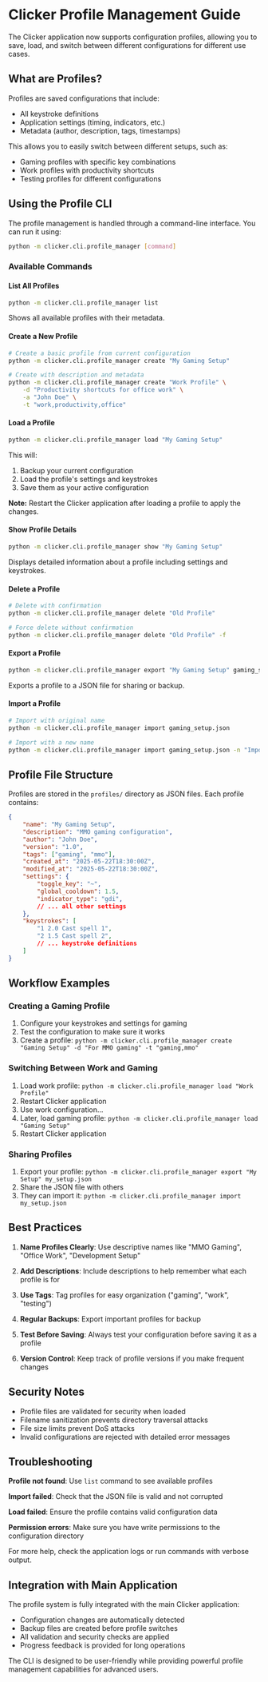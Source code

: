 # Clicker Profile Management Guide

The Clicker application now supports configuration profiles, allowing you to save, load, and switch between different configurations for different use cases.

## What are Profiles?

Profiles are saved configurations that include:
- All keystroke definitions
- Application settings (timing, indicators, etc.)
- Metadata (author, description, tags, timestamps)

This allows you to easily switch between different setups, such as:
- Gaming profiles with specific key combinations
- Work profiles with productivity shortcuts
- Testing profiles for different configurations

## Using the Profile CLI

The profile management is handled through a command-line interface. You can run it using:

```bash
python -m clicker.cli.profile_manager [command]
```

### Available Commands

#### List All Profiles
```bash
python -m clicker.cli.profile_manager list
```
Shows all available profiles with their metadata.

#### Create a New Profile
```bash
# Create a basic profile from current configuration
python -m clicker.cli.profile_manager create "My Gaming Setup"

# Create with description and metadata
python -m clicker.cli.profile_manager create "Work Profile" \
    -d "Productivity shortcuts for office work" \
    -a "John Doe" \
    -t "work,productivity,office"
```

#### Load a Profile
```bash
python -m clicker.cli.profile_manager load "My Gaming Setup"
```
This will:
1. Backup your current configuration
2. Load the profile's settings and keystrokes
3. Save them as your active configuration

**Note:** Restart the Clicker application after loading a profile to apply the changes.

#### Show Profile Details
```bash
python -m clicker.cli.profile_manager show "My Gaming Setup"
```
Displays detailed information about a profile including settings and keystrokes.

#### Delete a Profile
```bash
# Delete with confirmation
python -m clicker.cli.profile_manager delete "Old Profile"

# Force delete without confirmation
python -m clicker.cli.profile_manager delete "Old Profile" -f
```

#### Export a Profile
```bash
python -m clicker.cli.profile_manager export "My Gaming Setup" gaming_setup.json
```
Exports a profile to a JSON file for sharing or backup.

#### Import a Profile
```bash
# Import with original name
python -m clicker.cli.profile_manager import gaming_setup.json

# Import with a new name
python -m clicker.cli.profile_manager import gaming_setup.json -n "Imported Gaming Profile"
```

## Profile File Structure

Profiles are stored in the `profiles/` directory as JSON files. Each profile contains:

```json
{
    "name": "My Gaming Setup",
    "description": "MMO gaming configuration",
    "author": "John Doe",
    "version": "1.0",
    "tags": ["gaming", "mmo"],
    "created_at": "2025-05-22T18:30:00Z",
    "modified_at": "2025-05-22T18:30:00Z",
    "settings": {
        "toggle_key": "~",
        "global_cooldown": 1.5,
        "indicator_type": "gdi",
        // ... all other settings
    },
    "keystrokes": [
        "1 2.0 Cast spell 1",
        "2 1.5 Cast spell 2",
        // ... keystroke definitions
    ]
}
```

## Workflow Examples

### Creating a Gaming Profile
1. Configure your keystrokes and settings for gaming
2. Test the configuration to make sure it works
3. Create a profile: `python -m clicker.cli.profile_manager create "Gaming Setup" -d "For MMO gaming" -t "gaming,mmo"`

### Switching Between Work and Gaming
1. Load work profile: `python -m clicker.cli.profile_manager load "Work Profile"`
2. Restart Clicker application
3. Use work configuration...
4. Later, load gaming profile: `python -m clicker.cli.profile_manager load "Gaming Setup"`
5. Restart Clicker application

### Sharing Profiles
1. Export your profile: `python -m clicker.cli.profile_manager export "My Setup" my_setup.json`
2. Share the JSON file with others
3. They can import it: `python -m clicker.cli.profile_manager import my_setup.json`

## Best Practices

1. **Name Profiles Clearly**: Use descriptive names like "MMO Gaming", "Office Work", "Development Setup"

2. **Add Descriptions**: Include descriptions to help remember what each profile is for

3. **Use Tags**: Tag profiles for easy organization ("gaming", "work", "testing")

4. **Regular Backups**: Export important profiles for backup

5. **Test Before Saving**: Always test your configuration before saving it as a profile

6. **Version Control**: Keep track of profile versions if you make frequent changes

## Security Notes

- Profile files are validated for security when loaded
- Filename sanitization prevents directory traversal attacks
- File size limits prevent DoS attacks
- Invalid configurations are rejected with detailed error messages

## Troubleshooting

**Profile not found**: Use `list` command to see available profiles

**Import failed**: Check that the JSON file is valid and not corrupted

**Load failed**: Ensure the profile contains valid configuration data

**Permission errors**: Make sure you have write permissions to the configuration directory

For more help, check the application logs or run commands with verbose output.

## Integration with Main Application

The profile system is fully integrated with the main Clicker application:
- Configuration changes are automatically detected
- Backup files are created before profile switches  
- All validation and security checks are applied
- Progress feedback is provided for long operations

The CLI is designed to be user-friendly while providing powerful profile management capabilities for advanced users. 